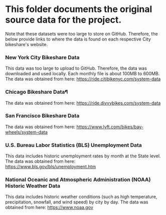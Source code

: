 # This folder documents the original source data for the project.
Note that these datasets were too large to store on GitHub. Therefore, the below provide links to where the data is found on each respective City bikeshare's website.

### New York City Bikeshare Data
This data was too large to upload to GitHub.  Therefore, the data was downloaded and used locally.  Each monthly file is about 100MB to 600MB. 
The data was obtained from here: https://ride.citibikenyc.com/system-data

### Chicago Bikeshare Data¶
The data was obtained from here: https://ride.divvybikes.com/system-data

### San Francisco Bikeshare Data
The data was obtained from here: https://www.lyft.com/bikes/bay-wheels/system-data

### U.S. Bureau Labor Statistics (BLS) Unemployment Data
This data includes historic unemployment rates by month at the State level.
The data was obtained from here: https://www.bls.gov/bls/unemployment.htm

### National Oceanic and Atmospheric Administration (NOAA) Historic Weather Data
This data includes historic weather conditions (such as high temperature, precipitation, snowfall, and wind speed) by city by day.
The data was obtained from here: https://www.noaa.gov
